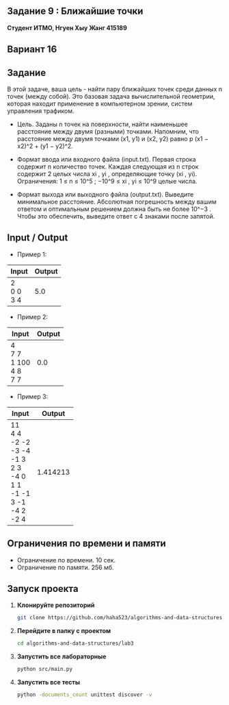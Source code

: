 ##   Задание 9 : Ближайшие точки 


**Студент ИТМО,  Нгуен Хыу Жанг  415189**  

## Вариант 16

## Задание

В этой задаче, ваша цель - найти пару ближайших точек среди данных n точек
(между собой). Это базовая задача вычислительной геометрии, которая находит
применение в компьютерном зрении, систем управления трафиком.

- Цель. Заданы n точек на поверхности, найти наименьшее расстояние между
двумя (разными) точками. Напомним, что расстояние между двумя точками
(x1, y1) и (x2, y2) равно p (x1 − x2)^2 + (y1 − y2)^2.

- Формат ввода или входного файла (input.txt). Первая строка содержит n количество точек. Каждая следующая из n строк содержит 2 целых числа
xi
, yi
, определяющие точку (xi
, yi). Ограничения: 1 ≤ n ≤ 10^5
; −10^9 ≤
xi
, yi ≤ 10^9 целые числа.

- Формат выхода или выходного файла (output.txt). Выведите минимальное расстояние. Абсолютная погрешность между вашим ответом и оптимальным решением должна быть не более 10^−3
. Чтобы это обеспечить, выведите ответ с 4 знаками после запятой.

  
## Input / Output 

-	Пример 1:


| Input                             | Output              |   
|-----------------------------------|---------------------|
| 2 <br/>0 0<br/>3 4                | 5.0                 |


-	Пример 2:


| Input                                 | Output              |   
|---------------------------------------|---------------------|
| 4<br/>7 7<br/>1 100<br/>4 8<br/>7 7   | 0.0                 |


-	Пример 3:


| Input                                                                                                    | Output              |   
|----------------------------------------------------------------------------------------------------------|---------------------|
| 11<br/>4 4<br/>-2 -2 <br/>-3 -4<br/>-1 3<br/>2 3<br/>-4 0<br/>1 1<br/>-1 -1<br/>3 -1<br/>-4 2<br/>-2 4   | 1.414213            |




## Ограничения по времени и памяти

- Ограничение по времени. 10 сек.
- Ограничение по памяти. 256 мб.


## Запуск проекта
1. **Клонируйте репозиторий**
   ```bash
   git clone https://github.com/haha523/algorithms-and-data-structures.git
   ```
2. **Перейдите в папку с проектом**
   ```bash
   cd algorithms-and-data-structures/lab3
   ```
3. **Запустить все лабораторные**
    ```bash
   python src/main.py
   ```
4. **Запустить все тесты**
    ```bash
   python -documents_count unittest discover -v
   ```

